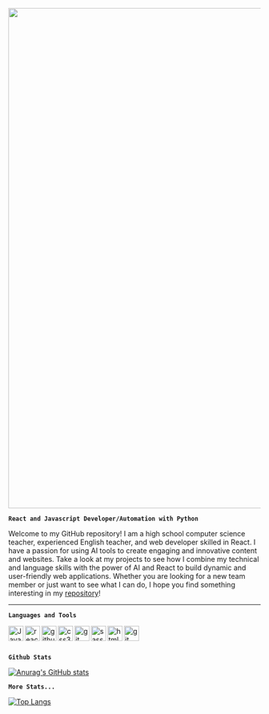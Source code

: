 [<img src="https://user-images.githubusercontent.com/41302034/209915796-08d1a05b-881c-442a-ac64-74f44d6cb44d.svg" width="1000"/>](https://celalkincross.github.io/)

**`React and Javascript Developer/Automation with Python`**

Welcome to my GitHub repository! I am a high school computer science teacher, experienced English teacher, and web developer skilled in React. I have a passion for using AI tools to create engaging and innovative content and websites. Take a look at my projects to see how I combine my technical and language skills with the power of AI and React to build dynamic and user-friendly web applications. Whether you are looking for a new team member or just want to see what I can do, I hope you find something interesting in my [repository](https://github.com/CelalKincross?tab=repositories)!
<hr>

**`Languages and Tools`**

<img align="left" alt="JavaScript" width="30px" src="https://user-images.githubusercontent.com/41302034/209919462-e36f6c53-e86b-4287-8eb0-1da704db172b.svg" style="max-width: 100%;">
<img align="left" alt="react" width="30px" src="https://user-images.githubusercontent.com/41302034/209920784-3703988a-14e1-46d4-8a19-e40fe9b74cdd.svg" style="max-width: 100%;">
<img align="left" alt="github" width="30px" src="https://user-images.githubusercontent.com/41302034/209923245-d43fd6b5-edc3-41d7-8866-69e63f51824d.svg" style="max-width: 100%;">
<img align="left" alt="css3" width="30px" src="https://user-images.githubusercontent.com/41302034/209922172-ea15a023-7a09-4f30-b2af-6cf7bb8fac66.svg" style="max-width: 100%;">
<img align="left" alt="git" width="30px" src="https://user-images.githubusercontent.com/41302034/209922246-15d72909-28c8-4429-9137-98ac615ffd45.svg" style="max-width: 100%;">
<img align="left" alt="sass" width="30px" src="https://user-images.githubusercontent.com/41302034/209922394-f9cd7a0c-8ae0-41e9-930f-d4d24c5c242e.svg" style="max-width: 100%;">
<img align="left" alt="html" width="30px" src="https://user-images.githubusercontent.com/41302034/209922507-923c42df-e010-462d-a1fc-b0775cdbaa8a.svg" style="max-width: 100%;">
<img align="left" alt="git" width="30px" src="https://user-images.githubusercontent.com/41302034/209923320-a02990ab-4d38-4b1d-8554-4979257e1a23.svg" style="max-width: 100%;">
<br>

#

**`Github Stats`**

[![Anurag's GitHub stats](https://github-readme-stats.vercel.app/api?username=CelalKincross)](https://github.com/anuraghazra/github-readme-stats)

**`More Stats...`**

[![Top Langs](https://github-readme-stats.vercel.app/api/top-langs/?username=celalkincross&layout=compact)](https://github.com/anuraghazra/github-readme-stats)



<!--
**CelalKincross/CelalKincross** is a _special_ ✨ repository because its `README.md` (this file) appears on your GitHub profile.

Here are some ideas to get you started:

- 🔭 I’m currently working on ...
- 🌱 I’m currently learning ...
- 👯 I’m looking to collaborate on ...
- 🤔 I’m looking for help with ...
- 💬 Ask me about ...
- 📫 How to reach me: ...
- 😄 Pronouns: ...
- ⚡ Fun fact: ...
-->
